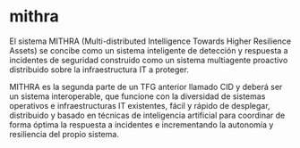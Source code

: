 # mithra
El sistema MITHRA (Multi-distributed Intelligence Towards Higher Resilience Assets) se concibe como un sistema inteligente de detección y respuesta a incidentes de seguridad construido como un sistema multiagente proactivo distribuido sobre la infraestructura IT a proteger. 

MITHRA es la segunda parte de un TFG anterior llamado CID y deberá ser un sistema interoperable, que funcione con la diversidad de sistemas operativos e infraestructuras IT existentes, fácil y rápido de desplegar, distribuido y basado en técnicas de inteligencia artificial para coordinar de forma óptima la respuesta a incidentes e incrementando la autonomía y resiliencia del propio sistema.

